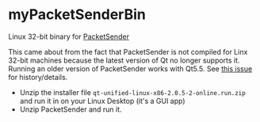 # myPacketSenderBin
Linux 32-bit binary for [PacketSender](https://github.com/dannagle/PacketSender)

This came about from the fact that PacketSender is not compiled for Linx 32-bit machines because the latest version of Qt no longer supports it. Running an older version of PacketSender works with Qt5.5. See [this issue](qt-unified-linux-x86-2.0.5-2-online.run.zip) for history/details.

- Unzip the installer file `qt-unified-linux-x86-2.0.5-2-online.run.zip` and run it in on your Linux Desktop (it's a GUI app)
- Unzip PacketSender and run it.
